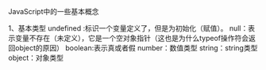 JavaScript中的一些基本概念

1、基本类型
	undefined :标识一个变量定义了，但是为初始化（赋值）。
	null：表示变量不存在（未定义），它是一个空对象指针（这也是为什么typeof操作符会返回object的原因）
	boolean:表示真或者假
	number：数值类型
	string：string类型
	object：对象类型